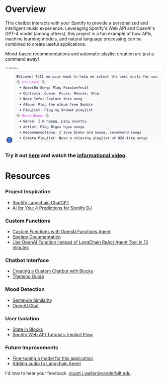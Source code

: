 # Overview

This chatbot interacts with your Spotify to provide a personalized and intelligent music experience. Leveraging Spotify's Web API and OpenAI's GPT-4 model (among others), this project is a fun example of how APIs, machine learning models, and natural language processing can be combined to create useful applications.

Mood-based recommendations and automatic playlist creation are just a command away!

![Commands](commands.png)

### Try it out [here](https://huggingface.co/spaces/sjw/Spotify-Chatbot) and watch the [informational video](link).

# Resources

### Project Inspiration
- [Spotify Langchain ChatGPT](https://jonathansoma.com/words/spotify-langchain-chatgpt.html)
- [AI for You: 4 Predictions for Spotify DJ](https://bootcamp.uxdesign.cc/ai-for-you-4-predictions-for-spotify-dj-b968c60488db)

### Custom Functions
- [Custom Functions with OpenAI Functions Agent](https://python.langchain.com/docs/modules/agents/how_to/custom-functions-with-openai-functions-agent)
- [Spotipy Documentation](https://spotipy.readthedocs.io/en/2.22.1/)
- [Use OpenAI Function instead of LangChain ReAct Agent Tool in 10 minutes](link)

### Chatbot Interface
- [Creating a Custom Chatbot with Blocks](https://www.gradio.app/guides/creating-a-custom-chatbot-with-blocks)
- [Theming Guide](https://www.gradio.app/guides/theming-guide)

### Mood Detection
- [Sentence Similarity](https://huggingface.co/tasks/sentence-similarity)
- [OpenAI Chat](https://chat.openai.com/share/7066590c-36b9-4ddf-9f5f-3dc9e5194f8a)

### User Isolation
- [State in Blocks](https://www.gradio.app/guides/state-in-blocks)
- [Spotify Web API Tutorials: Implicit Flow](https://developer.spotify.com/documentation/web-api/tutorials/implicit-flow)

### Future Improvements
- [Fine-tuning a model for this application](https://platform.openai.com/docs/guides/fine-tuning/preparing-your-dataset)
- [Adding audio to Langchain Agent](https://www.youtube.com/watch?v=N4k459Zw2PU)

I'd love to hear your feedback. [stuart.j.waller@vanderbilt.edu](mailto:stuart.j.waller@vanderbilt.edu).
